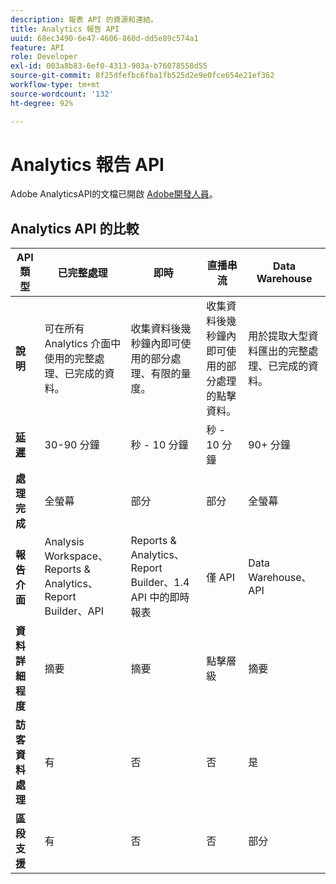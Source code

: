 ```yaml
---
description: 報表 API 的資源和連結。
title: Analytics 報告 API
uuid: 68ec3490-6e47-4606-860d-dd5e89c574a1
feature: API
role: Developer
exl-id: 003a8b83-6ef0-4313-903a-b76078558d55
source-git-commit: 8f25dfefbc6fba1fb525d2e9e0fce654e21ef362
workflow-type: tm+mt
source-wordcount: '132'
ht-degree: 92%

---
```


# Analytics 報告 API

Adobe AnalyticsAPI的文檔已開啟 [Adobe開發人員](https://developer.adobe.com/analytics-apis/docs/2.0/)。

## Analytics API 的比較

| **API 類型** | **已完整處理** | **即時** | **直播串流** | **Data Warehouse** |
| --- | --- | --- | --- | --- |
| **說明** | 可在所有 Analytics 介面中使用的完整處理、已完成的資料。 | 收集資料後幾秒鐘內即可使用的部分處理、有限的量度。 | 收集資料後幾秒鐘內即可使用的部分處理的點擊資料。 | 用於提取大型資料匯出的完整處理、已完成的資料。 |
| [**延遲**](/help/technotes/latency.md) | 30-90 分鐘 | 秒 - 10 分鐘 | 秒 - 10 分鐘 | 90+ 分鐘 |
| **處理完成** | 全螢幕 | 部分 | 部分 | 全螢幕 |
| **報告介面** | Analysis Workspace、Reports &amp; Analytics、Report Builder、API | Reports &amp; Analytics、Report Builder、1.4 API 中的即時報表 | 僅 API | Data Warehouse、API |
| **資料詳細程度** | 摘要 | 摘要 | 點擊層級 | 摘要 |
| **訪客資料處理** | 有 | 否 | 否 | 是 |
| **區段支援** | 有 | 否 | 否 | 部分 |
